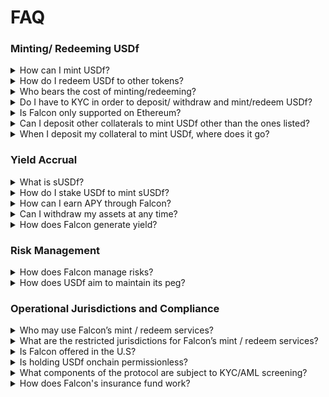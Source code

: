 # FAQ

### Minting/ Redeeming USDf&#x20;

<details>

<summary>How can I mint USDf? </summary>

1. Start by completing KYC verification to ensure compliance and security.&#x20;
2. Once approved, connect your wallet to the Falcon app.&#x20;
3. Deposit a variety of assets from stablecoins and non-stablecoins, such as USDC, USDT, FDUSD, BTC, ETH and many more.&#x20;
4. Falcon will then verify the collateral, confirm receipt, and release USDf to your wallet.

</details>

<details>

<summary>How do I redeem USDf to other tokens?</summary>

1. Users who have completed KYC verification can redeem USDf for other supported stablecoins and non-stablecoins.
2. A 7-day cooldown period applies before tokens are credited to your Falcon assets.
3. To reclaim your tokens from Falcon assets to your wallet address, initiate a withdrawal to transfer them to your wallet address.

</details>

<details>

<summary>Who bears the cost of minting/redeeming?</summary>

Users bear the cost of minting and redeeming USDf. Gas fees and execution costs are passed directly to users. Falcon Finance does not charge protocol-specific fees for these transactions.

</details>

<details>

<summary>Do I have to KYC in order to deposit/ withdraw and mint/redeem USDf?</summary>

Yes, all users who wish to mint and redeem USDf through Falcon Finance must be KYC verified. In the future, users will be able to acquire USDf via other decentralized protocols and centralized exchanges.

</details>

<details>

<summary>Is Falcon only supported on Ethereum?</summary>

For Beta version, USDf is deployed on Ethereum as a start, we will soon be supporting other chains.&#x20;

</details>

<details>

<summary>Can I deposit other collaterals to mint USDf other than the ones listed?</summary>

Yes, if you wish to deposit bluechip or altcoins not currently listed on the Falcon app, please contact us at support@falcon.finance, and our team will assist you accordingly.

</details>

<details>

<summary>When I deposit my collateral to mint USDf, where does it go?</summary>

Your deposited collateral is securely stored through Falcon’s comprehensive custody framework. This includes off-exchange solutions with qualified custodians, Multi-Party Computation (MPC) and multi-signature schemes, and hardware-managed keys. These measures ensure your assets remain secure and accessible.

</details>

### Yield Accrual

<details>

<summary>What is sUSDf?</summary>

sUSDf is a yield-bearing token minted by staking USDf on Falcon Finance. It is designed to accrue value over time through Falcon's diversified, institutional-grade yield generation strategies.

</details>

<details>

<summary>How do I stake USDf to mint sUSDf?</summary>

1. Deposit USDf into the <kbd>Earn</kbd> module on Falcon. This locks your USDf and initiates the minting process for sUSDf.
2. sUSDf is minted based on the current sUSDf-to-USDf value, which reflects the total supply of sUSDf relative to the total USDf staked and accumulated protocol yield in USDf.
3. As Falcon generates yield through multiple trading strategies, the sUSDf-to-USDf value increases. This means your staked USDf generates yield which indirectly causes the appreciation of sUSDf.
4. sUSDf can be held for passive yield accrual or restaked for fixed-term boosted yields.

</details>

<details>

<summary>How can I earn APY through Falcon?</summary>

Stake USDf to Mint sUSDf:

1. Stake USDf on Falcon to mint sUSDf, a yield-bearing token.
2. Users earn a base yield, calculated based on a 7-day trailing APY derived from the protocol’s performance.
3. The value of sUSDf increases over time as yield accrues through Falcon’s yield generation strategies.

Boost Your Yield with Restaking sUSDf:

4. Restake sUSDf into fixed tenures of 3 months, 6 months, or other durations to earn boosted yields.
5. When restaking, Falcon issues an ERC-721 NFT to your wallet, representing the locked sUSDf and lock-up duration. This NFT accrues additional yield over the lock-up period.

</details>

<details>

<summary>Can I withdraw my assets at any time?</summary>

1. Yes, fully KYC-verified and whitelisted users can redeem USDf on demand.
2. Redeemed assets are subject to a 7-day cooling period before the original collateral becomes available for withdrawal.
3. The cooling period ensures proper settlement and asset processing.

</details>

<details>

<summary>How does Falcon generate yield?</summary>

Falcon Finance expands on traditional synthetic dollar designs by integrating diversified collateral, including stablecoins, blue-chip tokens, and select altcoins, allowing the protocol to capitalize on distinct yield opportunities offered by various asset classes.&#x20;

Its institutional-grade yield generation strategies go beyond delta-neutral basis spreads and funding rate arbitrage, employing advanced statistical arbitrage algorithms to ensure consistent, risk-adjusted returns. These strategies leverage exchange arbitrage opportunities, exploiting micro market structure inefficiencies and funding rate variations while maintaining a delta-neutral position.&#x20;

By combining this robust approach with overcollateralized assets, Falcon Finance delivers sustainable and scalable yields across varying market conditions​​.



</details>

### Risk Management

<details>

<summary>How does Falcon manage risks?</summary>

1. Falcon combines automated systems and manual oversight to actively monitor and manage trading positions in real time. Automated systems continuously evaluate positions against risk thresholds and manual oversight by Falcon’s seasoned trading desk ensures an additional layer of evaluation and adjustment.&#x20;
2. During heightened market volatility, Falcon leverages the expertise of its seasoned trading desk and advanced infrastructure to strategically unwind risks.
3. Falcon continuously monitors market conditions, allowing for dynamic adaptation of strategies to mitigate risks and optimize yield generation during varying market scenarios.
4. In addition, Falcon ensures full operational transparency through detailed quarterly and annually Proof of Reserve (PoR) reports, consolidating on-chain and off-chain data, including collateral held by qualified custodians, balances on DEXs, CEXs, and protocol wallets. Independent third-party audits validate collateral adequacy, trading strategy compliance, and security protocols, including multi-signature schemes and MPC solutions. Users can access a real-time transparency dashboard displaying metrics such as Total Value Locked (TVL), the volume of sUSDf issued and staked, and the amount of USDf issued and staked.
5. Falcon commissions ISAE 3000 assurance reports to assess security, availability, transaction integrity, and privacy, reinforcing its commitment to trust and accountability.

</details>

<details>

<summary>How does USDf aim to maintain its peg?</summary>

USDf is an overcollateralized synthetic dollar created when users deposit eligible assets into Falcon Finance.

For stablecoin deposits, USDf is minted at a 1:1 USD value ratio, ensuring straightforward stability. For non-stablecoin deposits such as BTC, ETH, or SOL, an overcollateralization ratio (OCR) is applied to account for potential market volatility and maintain full collateral backing.

The OCR acts as a buffer, safeguarding the protocol against market fluctuations while enabling Falcon to leverage a diverse set of yield-generating strategies. This dual benefit ensures USDf remains secure, robust, and optimized for user returns.

</details>

### Operational Jurisdictions and Compliance

<details>

<summary>Who may use Falcon’s mint / redeem services?</summary>

To use the Services, you must be 18 years of age or older and must not be a "Prohibited Person." A "Prohibited Person" is any individual, entity, or organization that is listed on any U.S. Government sanctions or restricted parties lists, including the U.S. Treasury Department's list of Specially Designated Nationals (SDN) or the U.S. Department of Commerce Denied Persons List or Entity List. It also includes individuals or entities listed on the European Union's consolidated list of persons, groups, and entities subject to financial sanctions, the United Kingdom's Consolidated List of Financial Sanctions Targets, or Switzerland's respective sanctions lists. Additionally, a "Prohibited Person" is any individual or entity located, incorporated, or organized in a country subject to U.S. embargoes or designated by the U.S. Government as "terrorist-supporting."

The term also applies to any individual or entity that is otherwise restricted under the laws of the United States, the European Union (or any of its Member States), the United Kingdom, Switzerland, or any other applicable jurisdiction. Furthermore, any person or entity owned or controlled by individuals or organizations listed as "Prohibited Persons" also qualifies as a "Prohibited Person." The Company may use tools such as IP-based geofencing or other technologies to enforce these restrictions. By accessing or using the Services, you confirm and represent that you are not a "Prohibited Person."

\


</details>

<details>

<summary>What are the restricted jurisdictions for Falcon’s mint / redeem services?</summary>

We are not able to provide service for clients in Algeria, Afghanistan, Burma (Myanmar), Central African Republic (CAR), Crimea, Cuba, Democratic People’s Republic of Korea (North Korea), Democratic Republic of the Congo, Islamic Republic of Egypt, Eritrea, Guinea, Guinea-Bissau, Lebanon, Liberia, Libya, Mali, Iran, Morocco, Nepal, Nicaragua, Republic of Belarus, Russian Federation, Somalia, South Ossetia, South Sudan, Sudan, Syria, Ukraine (Donetsk and Luhansk regions), United States of America, Venezuela, Yemen, Zimbabwe. The Services are also unavailable in any jurisdiction where access is prohibited by applicable laws or is subject to sanctions or embargoes imposed by the United States, the United Nations, or other relevant authorities. Falcon reserves the right to add any additional jurisdictions at any time and without prior notice.

</details>

<details>

<summary>Is Falcon offered in the U.S?</summary>

No, users in the US are not permitted to mint or redeem USDf directly from Falcon. US based users will still be able to participate in staking USDf to mint sUSDf and earn competitive yields.

</details>

<details>

<summary>Is holding USDf onchain permissionless?</summary>

Yes, USDf is a globally accessible, permissionless synthetic dollar.

</details>

<details>

<summary>What components of the protocol are subject to KYC/AML screening?</summary>

Minting and redeeming of USDf, along with depositing and withdrawing assets will be subjected to KYC/ AML verification. Staking of USDf to mint sUSDf do not require KYC/AML verification.&#x20;

</details>

<details>

<summary>How does Falcon's insurance fund work?</summary>

Falcon's insurance fund is an on-chain, verifiable reserve designed to protect users and enhance system stability.&#x20;

A portion of the protocol’s monthly profits is allocated to this fund, which grows alongside Falcon’s adoption and TVL. During times of market stress, the fund acts as a "bidder of last resort," purchasing USDf in open markets to maintain stability and mitigate risks. In addition, the fund covers rare instances of negative or zero yields, ensuring continuous support for users.&#x20;

Managed through a multi-signature setup involving Falcon’s internal team and external contributors, the fund is transparent, secure, and integral to the protocol’s resilience.

</details>



